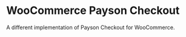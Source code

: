 WooCommerce Payson Checkout
===========================

A different implementation of Payson Checkout for WooCommerce.